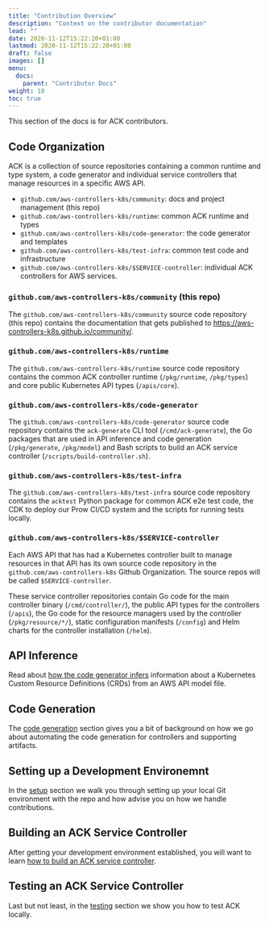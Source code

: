 ```yaml
---
title: "Contribution Overview"
description: "Context on the contributor documentation"
lead: ""
date: 2020-11-12T15:22:20+01:00
lastmod: 2020-11-12T15:22:20+01:00
draft: false
images: []
menu: 
  docs:
    parent: "Contributor Docs"
weight: 10
toc: true
---
```


This section of the docs is for ACK contributors.

## Code Organization

ACK is a collection of source repositories containing a common runtime and type
system, a code generator and individual service controllers that manage
resources in a specific AWS API.

* `github.com/aws-controllers-k8s/community`: docs and project management (this repo)
* `github.com/aws-controllers-k8s/runtime`: common ACK runtime and types
* `github.com/aws-controllers-k8s/code-generator`: the code generator and
  templates
* `github.com/aws-controllers-k8s/test-infra`: common test code and infrastructure
* `github.com/aws-controllers-k8s/$SERVICE-controller`: individual ACK
  controllers for AWS services.

### `github.com/aws-controllers-k8s/community` (this repo)

The `github.com/aws-controllers-k8s/community` source code repository (this
repo) contains the documentation that gets published to
https://aws-controllers-k8s.github.io/community/.

### `github.com/aws-controllers-k8s/runtime`

The `github.com/aws-controllers-k8s/runtime` source code repository contains
the common ACK controller runtime (`/pkg/runtime`, `/pkg/types`) and core
public Kubernetes API types (`/apis/core`).

### `github.com/aws-controllers-k8s/code-generator`

The `github.com/aws-controllers-k8s/code-generator` source code repository
contains the `ack-generate` CLI tool (`/cmd/ack-generate`), the Go packages
that are used in API inference and code generation (`/pkg/generate`,
`/pkg/model`) and Bash scripts to build an ACK service controller
(`/scripts/build-controller.sh`).

### `github.com/aws-controllers-k8s/test-infra`

The `github.com/aws-controllers-k8s/test-infra` source code repository
contains the `acktest` Python package for common ACK e2e test code, the CDK to
deploy our Prow CI/CD system and the scripts for running tests locally.

### `github.com/aws-controllers-k8s/$SERVICE-controller`

Each AWS API that has had a Kubernetes controller built to manage resources in
that API has its own source code repository in the
`github.com/aws-controllers-k8s` Github Organization. The source repos will be
called `$SERVICE-controller`.

These service controller repositories contain Go code for the main controller
binary (`/cmd/controller/`), the public API types for the controllers
(`/apis`), the Go code for the resource managers used by the controller
(`/pkg/resource/*/`), static configuration manifests (`/config`) and Helm
charts for the controller installation (`/helm`).

## API Inference

Read about [how the code generator infers][api-inference] information about a
Kubernetes Custom Resource Definitions (CRDs) from an AWS API model file.

[api-inference]: https://aws-controllers-k8s.github.io/community/dev-docs/api-inference/

## Code Generation

The [code generation](../code-generation/) section gives you a bit of background
on how we go about automating the code generation for controllers and supporting
artifacts.

## Setting up a Development Environemnt

In the [setup](../setup/) section we walk you through setting up your local Git
environment with the repo and how advise you on how we handle contributions.

## Building an ACK Service Controller

After getting your development environment established, you will want to learn
[how to build an ACK service controller](../building-controller).

## Testing an ACK Service Controller

Last but not least, in the [testing](../testing/) section we show you how to
test ACK locally.

